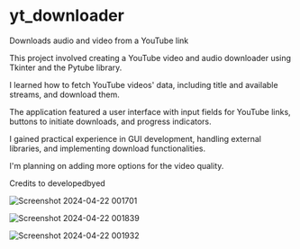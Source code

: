 # yt_downloader
Downloads audio and video from a YouTube link

This project involved creating a YouTube video and audio downloader using Tkinter and the Pytube library. 

I learned how to fetch YouTube videos' data, including title and available streams, and download them. 

The application featured a user interface with input fields for YouTube links, buttons to initiate downloads, and progress indicators. 

I gained practical experience in GUI development, handling external libraries, and implementing download functionalities.

I'm planning on adding more options for the video quality.

Credits to developedbyed


![Screenshot 2024-04-22 001701](https://github.com/sAhmedHasan/yt_downloader/assets/74529787/58cbd8a7-d339-45c7-892e-8ae7387d83bc)


![Screenshot 2024-04-22 001839](https://github.com/sAhmedHasan/yt_downloader/assets/74529787/fbf1fdbc-bcba-40c8-ae58-12bc80ebf46f)


![Screenshot 2024-04-22 001932](https://github.com/sAhmedHasan/yt_downloader/assets/74529787/2b0cdf18-3ee1-4826-9156-345ebf05bc4b)
